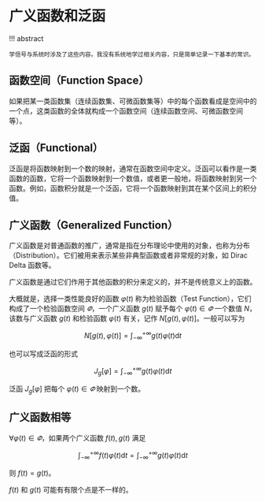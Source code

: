 # 广义函数和泛函

!!! abstract

    学信号与系统时涉及了这些内容。我没有系统地学过相关内容，只是简单记录一下基本的常识。

## 函数空间（Function Space）

如果把某一类函数集（连续函数集、可微函数集等）中的每个函数看成是空间中的一个点，这类函数的全体就构成一个函数空间（连续函数空间、可微函数空间等）。

## 泛函（Functional）

泛函是将函数映射到一个数的映射，通常在函数空间中定义。泛函可以看作是一类函数的函数，它将一个函数映射到一个数值，或者更一般地，将函数映射到另一个函数。例如，函数积分就是一个泛函，它将一个函数映射到其在某个区间上的积分值。

## 广义函数（Generalized Function）

广义函数是对普通函数的推广，通常是指在分布理论中使用的对象，也称为分布（Distribution）。它们被用来表示某些非典型函数或者非常规的对象，如 Dirac Delta 函数等。

广义函数是通过它们作用于其他函数的积分来定义的，并不是传统意义上的函数。

大概就是，选择一类性能良好的函数 $\varphi(t)$ 称为检验函数（Test Function），它们构成了一个检验函数空间 $\varPhi$，一个广义函数 $g(t)$ 赋予每个 $\varphi(t) \in \varPhi$ 一个数值 $N$，该数与广义函数 $g(t)$ 和检验函数 $\varphi(t)$ 有关，记作 $N[g(t),\varphi(t)]$。一般可以写为

$$
N[g(t),\varphi(t)]=\int_{-\infty}^{+\infty} g(t)\varphi(t)\mathrm{d}t
$$

也可以写成泛函的形式

$$
J_g[\varphi]=\int_{-\infty}^{+\infty} g(t)\varphi(t)\mathrm{d}t
$$

泛函 $J_g[\varphi]$ 把每个 $\varphi(t) \in \varPhi$ 映射到一个数。

## 广义函数相等

$\forall \varphi(t) \in \varPhi$，如果两个广义函数 $f(t),g(t)$ 满足

$$
\int_{-\infty}^{+\infty} f(t)\varphi(t)\mathrm{d}t=\int_{-\infty}^{+\infty} g(t)\varphi(t)\mathrm{d}t
$$

则 $f(t)=g(t)$。

$f(t)$ 和 $g(t)$ 可能有有限个点是不一样的。

